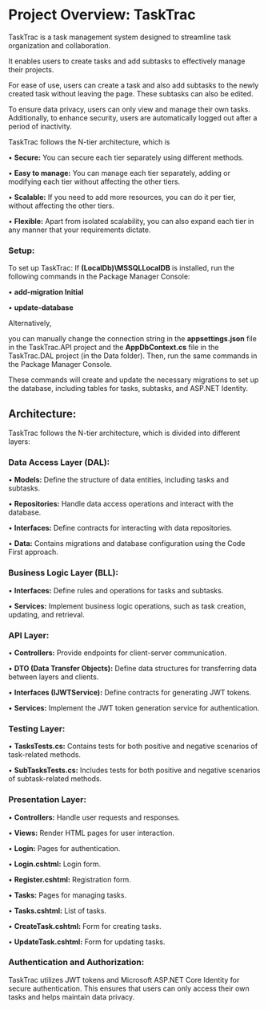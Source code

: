 # Project Overview: TaskTrac
TaskTrac is a task management system designed to streamline task organization and collaboration. 

It enables users to create tasks and add subtasks to effectively manage their projects.

For ease of use, users can create a task and also add subtasks to the newly created task without leaving the page. These subtasks can also be edited.

To ensure data privacy, users can only view and manage their own tasks. Additionally, to enhance security, users are automatically logged out after a period of inactivity.

TaskTrac follows the N-tier architecture, which is

•	**Secure:** You can secure each tier separately using different methods.

•	**Easy to manage:** You can manage each tier separately, adding or modifying each tier without affecting the other tiers.

•	**Scalable:** If you need to add more resources, you can do it per tier, without affecting the other tiers.

•	**Flexible:** Apart from isolated scalability, you can also expand each tier in any manner that your requirements dictate.

### Setup:

To set up TaskTrac:
If **(LocalDb)\MSSQLLocalDB** is installed, run the following commands in the Package Manager Console:
   
•	**add-migration Initial**

•	**update-database**

Alternatively, 

you can manually change the connection string in the **appsettings.json** file in the TaskTrac.API project and the **AppDbContext.cs** file in the TaskTrac.DAL project (in the Data folder).
Then, run the same commands in the Package Manager Console.

These commands will create and update the necessary migrations to set up the database, including tables for tasks, subtasks, and ASP.NET Identity.

## Architecture:
TaskTrac follows the N-tier architecture, which is divided into different layers:

### Data Access Layer (DAL):

•	**Models:** Define the structure of data entities, including tasks and subtasks.

•	**Repositories:** Handle data access operations and interact with the database.

•	**Interfaces:** Define contracts for interacting with data repositories.

•	**Data:** Contains migrations and database configuration using the Code First approach.

### Business Logic Layer (BLL):

•	**Interfaces:** Define rules and operations for tasks and subtasks.

•	**Services:** Implement business logic operations, such as task creation, updating, and retrieval.

### API Layer:
•	**Controllers:** Provide endpoints for client-server communication.

•	**DTO (Data Transfer Objects):** Define data structures for transferring data between layers and clients.

•	**Interfaces (IJWTService):** Define contracts for generating JWT tokens.

•	**Services:** Implement the JWT token generation service for authentication.

### Testing Layer:
•	**TasksTests.cs:** Contains tests for both positive and negative scenarios of task-related methods.

•	**SubTasksTests.cs:** Includes tests for both positive and negative scenarios of subtask-related methods.

### Presentation Layer:
•	**Controllers:** Handle user requests and responses.

•	**Views:** Render HTML pages for user interaction.

•	**Login:** Pages for authentication.

•	**Login.cshtml:** Login form.

•	**Register.cshtml:** Registration form.

•	**Tasks:** Pages for managing tasks.

•	**Tasks.cshtml:** List of tasks.

•	**CreateTask.cshtml:** Form for creating tasks.

•	**UpdateTask.cshtml:** Form for updating tasks.

### Authentication and Authorization:

TaskTrac utilizes JWT tokens and Microsoft ASP.NET Core Identity for secure authentication. This ensures that users can only access their own tasks and helps maintain data privacy.


